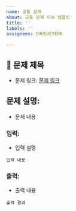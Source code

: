 ```yaml
---
name: 공통 문제
about: 공통 문제 이슈 템플릿
title: ''
labels: ''
assignees: CHUSUEYEON

---
```


## 📌 문제 제목
- 문제 링크: [문제 링크](URL)

## **문제 설명:**
- 문제 내용

### **입력:**

- 입력 설명

```
입력 내용
```

### **출력:**

- 출력 내용

```
출력 결과
```
